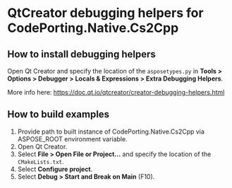 # QtCreator debugging helpers for CodePorting.Native.Cs2Cpp

## How to install debugging helpers

Open Qt Creator and specify the location of the `asposetypes.py` in **Tools > Options > Debugger > Locals & Expressions > Extra Debugging Helpers**.

More info here: https://doc.qt.io/qtcreator/creator-debugging-helpers.html

## How to build examples

1) Provide path to built instance of CodePorting.Native.Cs2Cpp via ASPOSE_ROOT environment variable.
2) Open Qt Creator.
3) Select **File > Open File or Project...** and specify the location of the `CMakeLists.txt`.
4) Select **Configure project**.
5) Select **Debug > Start and Break on Main** (F10).
